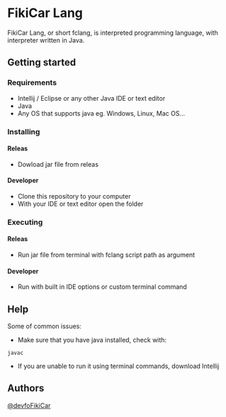 # FikiCar Lang
FikiCar Lang, or short fclang, is interpreted programming language, with interpreter written in Java.

## Getting started
### Requirements
* Intellij / Eclipse or any other Java IDE or text editor
* Java
* Any OS that supports java eg. Windows, Linux, Mac OS...

### Installing

#### Releas

  * Dowload jar file from releas
  
#### Developer

  * Clone this repository to your computer
  * With your IDE or text editor open the folder

### Executing

#### Releas

  * Run jar file from terminal with fclang script path as argument
  
#### Developer

  * Run with built in IDE options or custom terminal command

## Help

Some of common issues:
* Make sure that you have java installed, check with:
```
javac
```
* If you are unable to run it using terminal commands, download Intellij


## Authors

[@devfoFikiCar](https://github.com/devfoFikiCar)
